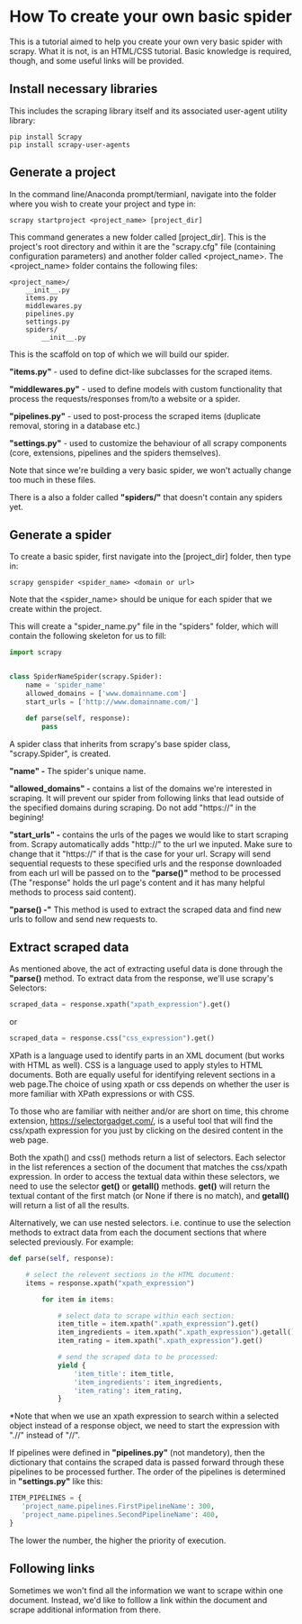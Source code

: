 # How To create your own basic spider

This is a tutorial aimed to help you create your own very basic spider with scrapy.
What it is not, is an HTML/CSS tutorial. Basic knowledge is required, though, and some useful links will be provided.

## Install necessary libraries

This includes the scraping library itself and its associated user-agent utility library:

```
pip install Scrapy
pip install scrapy-user-agents
```

## Generate a project

In the command line/Anaconda prompt/termianl, navigate into the folder where you wish to create your project and type in:

```
scrapy startproject <project_name> [project_dir]
```

This command generates a new folder called [project_dir]. This is the project's root directory and within it are the "scrapy.cfg" file (containing configuration parameters) and another folder called <project_name>.
The <project_name> folder contains the following files:

```
<project_name>/
    __init__.py
    items.py
    middlewares.py
    pipelines.py
    settings.py
    spiders/
        __init__.py
```

This is the scaffold on top of which we will build our spider.

**"items.py"** - used to define dict-like subclasses for the scraped items.

**"middlewares.py"** - used to define models with custom functionality that process the requests/responses from/to a website or a spider.

**"pipelines.py"** - used to post-process the scraped items (duplicate removal, storing in a database etc.)

**"settings.py"** - used to customize the behaviour of all scrapy components (core, extensions, pipelines and the spiders themselves).

Note that since we're building a very basic spider, we won't actually change too much in these files.

There is a also a folder called **"spiders/"** that doesn't contain any spiders yet.

## Generate a spider

To create a basic spider, first navigate into the [project_dir] folder, then type in:

```
scrapy genspider <spider_name> <domain or url>
```
Note that the <spider_name> should be unique for each spider that we create within the project.

This will create a "spider_name.py" file in the "spiders" folder, which will contain the following skeleton for us to fill:

```python
import scrapy


class SpiderNameSpider(scrapy.Spider):
    name = 'spider_name'
    allowed_domains = ['www.domainname.com']
    start_urls = ['http://www.domainname.com/']

    def parse(self, response):
        pass
```        

A spider class that inherits from scrapy's base spider class, "scrapy.Spider", is created.

**"name" -** The spider's unique name.

**"allowed_domains" -** contains a list of the domains we're interested in scraping. It will prevent our spider from following links that lead outside of the specified domains during scraping. Do not add "https://" in the begining!

**"start_urls" -** contains the urls of the pages we would like to start scraping from. Scrapy automatically adds "http://" to the url we inputed. Make sure to change that it "https://" if that is the case for your url. Scrapy will send sequential requests to these specified urls and the response downloaded from each url will be passed on to the **"parse()"** method to be processed (The "response" holds the url page's content and it has many helpful methods to process said content).

**"parse() -"** This method is used to extract the scraped data and find new urls to follow and send new requests to.

## Extract scraped data

As mentioned above, the act of extracting useful data is done through the **"parse()** method. To extract data from the response, we'll use scrapy's Selectors:

```python
scraped_data = response.xpath("xpath_expression").get()
```
or
```python
scraped_data = response.css("css_expression").get()
```

XPath is a language used to identify parts in an XML document (but works with HTML as well). CSS is a language used to apply styles to HTML documents. Both are equally useful for identifying relevent sections in a web page.The choice of using xpath or css depends on whether the user is more familiar with XPath expressions or with CSS.

To those who are familiar with neither and/or are short on time, this chrome extension, https://selectorgadget.com/, is a useful tool that will find the css/xpath expression for you just by clicking on the desired content in the web page.

Both the xpath() and css() methods return a list of selectors. Each selector in the list references a section of the document that matches the css/xpath expression. In order to access the textual data within these selectors, we need to use the selector **get()** or **getall()** methods. **get()** will return the textual contant of the first match (or None if there is no match), and **getall()** will return a list of all the results.

Alternatively, we can use nested selectors. i.e. continue to use the selection methods to extract data from each the document sections that where selected previously. For example:

```python
def parse(self, response):

    # select the relevent sections in the HTML document:
    items = response.xpath("xpath_expression")

        for item in items:

            # select data to scrape within each section:
            item_title = item.xpath(".xpath_expression").get()
            item_ingredients = item.xpath(".xpath_expression").getall()
            item_rating = item.xpath(".xpath_expression").get()

            # send the scraped data to be processed:
            yield {
                'item_title': item_title,
                'item_ingredients': item_ingredients,
                'item_rating': item_rating,
            }
```
*Note that when we use an xpath expression to search within a selected object instead of a response object, we need to start the expression with ".//" instead of "//".

If pipelines were defined in **"pipelines.py"** (not mandetory), then the dictionary that contains the scraped data is passed forward through these pipelines to be processed further. The order of the pipelines is determined in **"settings.py"** like this:

```python
ITEM_PIPELINES = {
   'project_name.pipelines.FirstPipelineName': 300,
   'project_name.pipelines.SecondPipelineName': 400,
}
```

The lower the number, the higher the priority of execution.

## Following links

Sometimes we won't find all the information we want to scrape within one document. Instead, we'd like to folllow a link within the document and scrape additional information from there.
